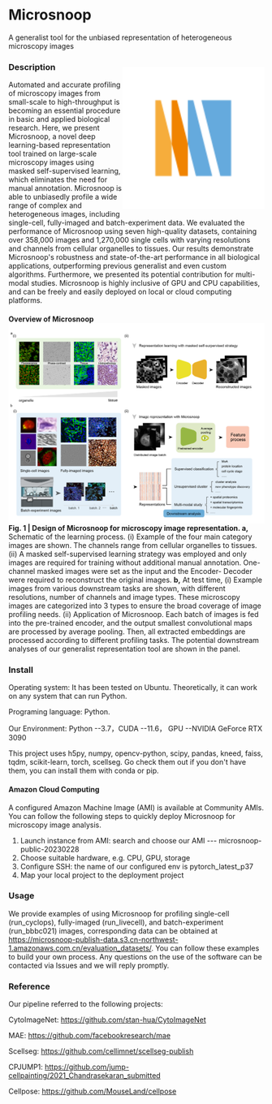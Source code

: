# Microsnoop

A generalist tool for the unbiased representation of heterogeneous microscopy images

### **Description**<img src="./logo.svg" width="280" title="Microsnoop" alt="Microsnoop" align="right" vspace = "10">

Automated and accurate profiling of microscopy images from small-scale to high-throughput is becoming an essential procedure in basic and applied biological research. Here, we present Microsnoop, a novel deep learning-based representation tool trained on large-scale microscopy images using masked self-supervised learning, which eliminates the need for manual annotation. Microsnoop is able to unbiasedly profile a wide range of complex and heterogeneous images, including single-cell, fully-imaged and batch-experiment data. We evaluated the performance of Microsnoop using seven high-quality datasets, containing over 358,000 images and 1,270,000 single cells with varying resolutions and channels from cellular organelles to tissues. Our results demonstrate Microsnoop's robustness and state-of-the-art performance in all biological applications, outperforming previous generalist and even custom algorithms. Furthermore, we presented its potential contribution for multi-modal studies. Microsnoop is highly inclusive of GPU and CPU capabilities, and can be freely and easily deployed on local or cloud computing platforms.

#### Overview of Microsnoop<img src="./overview.png" width="850" title="Overview of Microsnoop" alt="Overview of Microsnoop" align="left">



































**Fig. 1 | Design of Microsnoop for microscopy image representation. a,** Schematic of the learning process. (i) Example of the four main category images are shown. The channels range from cellular organelles to tissues. (ii) A masked self-supervised learning strategy was employed and only images are required for training without additional manual annotation. One-channel masked images were set as the input and the Encoder- Decoder were required to reconstruct the original images. **b,** At test time, (i) Example images from various downstream tasks are shown, with different resolutions, number of channels and image types. These microscopy images are categorized into 3 types to ensure the broad coverage of image profiling needs. (ii) Application of Microsnoop. Each batch of images is fed into the pre-trained encoder, and the output smallest convolutional maps are processed by average pooling. Then, all extracted embeddings are processed according to different profiling tasks. The potential downstream analyses of our generalist representation tool are shown in the panel.

### Install

Operating system: It has been tested on Ubuntu. Theoretically, it can work on any system that can run Python.

Programing language: Python.

Our Environment: Python --3.7，CUDA --11.6， GPU --NVIDIA GeForce RTX 3090

This project uses h5py, numpy, opencv-python, scipy, pandas, kneed, faiss, tqdm, scikit-learn, torch, scellseg. Go check them out if you don't have them, you can install them with conda or pip.

#### Amazon Cloud Computing

A configured Amazon Machine Image (AMI) is available at Community AMIs. You can follow the following steps to quickly deploy Microsnoop for microscopy image analysis.

1. Launch instance from AMI: search and choose our AMI --- microsnoop-public-20230228
2. Choose suitable hardware, e.g. CPU, GPU, storage
3. Configure SSH: the name of our configured env is pytorch_latest_p37
4. Map your local project to the deployment project

### Usage

We provide examples of using Microsnoop for profiling single-cell (run_cyclops), fully-imaged (run_livecell), and batch-experiment  (run_bbbc021) images, corresponding data can be obtained at https://microsnoop-publish-data.s3.cn-northwest-1.amazonaws.com.cn/evaluation_datasets/. You can follow these examples to build your own process. Any questions on the use of the software can be contacted via Issues and we will reply promptly.

### **Reference**

Our pipeline referred to the following projects:

CytoImageNet: https://github.com/stan-hua/CytoImageNet

MAE: https://github.com/facebookresearch/mae

Scellseg: https://github.com/cellimnet/scellseg-publish

CPJUMP1: https://github.com/jump-cellpainting/2021_Chandrasekaran_submitted

Cellpose: https://github.com/MouseLand/cellpose